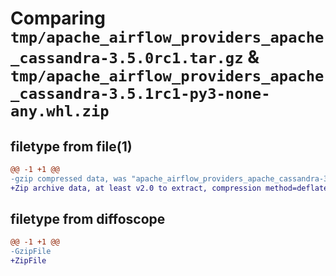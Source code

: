 # Comparing `tmp/apache_airflow_providers_apache_cassandra-3.5.0rc1.tar.gz` & `tmp/apache_airflow_providers_apache_cassandra-3.5.1rc1-py3-none-any.whl.zip`

## filetype from file(1)

```diff
@@ -1 +1 @@
-gzip compressed data, was "apache_airflow_providers_apache_cassandra-3.5.0rc1.tar", last modified: Tue Apr 30 11:11:35 2024, max compression
+Zip archive data, at least v2.0 to extract, compression method=deflate
```

## filetype from diffoscope

```diff
@@ -1 +1 @@
-GzipFile
+ZipFile
```

